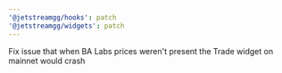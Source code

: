 ```yaml
---
'@jetstreamgg/hooks': patch
'@jetstreamgg/widgets': patch
---
```


Fix issue that when BA Labs prices weren't present the Trade widget on mainnet would crash

